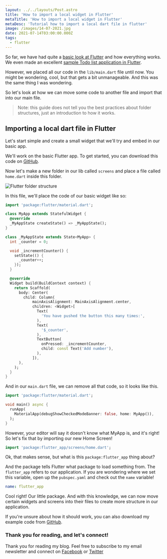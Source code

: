 ```yaml
---
layout: ../../layouts/Post.astro
title: 'How to import a local widget in Flutter'
metaTitle: 'How to import a local widget in Flutter'
metaDesc: 'Tutorial how to import a local dart file in flutter'
image: /images/14-07-2021.jpg
date: 2021-07-14T03:00:00.000Z
tags:
  - flutter
---
```


So far, we have had quite a [basic look at Flutter](https://daily-dev-tips.com/posts/flutter-stateful-and-stateless-widgets/) and how everything works.
We even made an excellent [sample Todo list application in Flutter](https://daily-dev-tips.com/posts/build-a-todo-list-app-with-flutter/).

However, we placed all our code in the `lib/main.dart` file until now.
You might be wondering, cool, but that gets a bit unmanageable. And this was the same thing I was wondering.

So let's look at how we can move some code to another file and import that into our main file.

> Note: this guide does not tell you the best practices about folder structures, just an introduction to how it works.

## Importing a local dart file in Flutter

Let's start simple and create a small widget that we'll try and embed in our basic app.

We'll work on the basic Flutter app. To get started, you can download this code on [GitHub](https://github.com/rebelchris/flutter/tree/stateful-widget).

Now let's make a new folder in our lib called `screens` and place a file called `home.dart` inside this folder.

![Flutter folder structure](https://cdn.hashnode.com/res/hashnode/image/upload/v1625771768425/-qzpRv7-y.png)

In this file, we'll place the code of our basic widget like so:

```dart
import 'package:flutter/material.dart';

class MyApp extends StatefulWidget {
  @override
  _MyAppState createState() => _MyAppState();
}

class _MyAppState extends State<MyApp> {
  int _counter = 0;

  void _incrementCounter() {
    setState(() {
      _counter++;
    });
  }

  @override
  Widget build(BuildContext context) {
    return Scaffold(
      body: Center(
        child: Column(
            mainAxisAlignment: MainAxisAlignment.center,
            children: <Widget>[
              Text(
                'You have pushed the button this many times:',
              ),
              Text(
                '$_counter',
              ),
              TextButton(
                onPressed: _incrementCounter,
                child: const Text('Add number'),
              ),
            ]),
      ),
    );
  }
}
```

And in our `main.dart` file, we can remove all that code, so it looks like this.

```dart
import 'package:flutter/material.dart';

void main() async {
  runApp(
    MaterialApp(debugShowCheckedModeBanner: false, home: MyApp()),
  );
}
```

However, your editor will say it doesn't know what MyApp is, and it's right!
So let's fix that by importing our new Home Screen!

```dart
import 'package:flutter_app/screens/home.dart';
```

Ok, that makes sense, but what is this `package:flutter_app` thing about?

And the package tells Flutter what package to load something from.
The `flutter_app` refers to our application. If you are wondering where we set this variable, open up the `pubspec.yaml` and check out the `name` variable!

```yaml
name: flutter_app
```

Cool right! Our little package.
And with this knowledge, we can now move certain widgets and screens into their files to create more structure in our application.

If you're unsure about how it should work, you can also download my example code from [GitHub](https://github.com/rebelchris/flutter/tree/feature/import-files).

### Thank you for reading, and let's connect!

Thank you for reading my blog. Feel free to subscribe to my email newsletter and connect on [Facebook](https://www.facebook.com/DailyDevTipsBlog) or [Twitter](https://twitter.com/DailyDevTips1)
